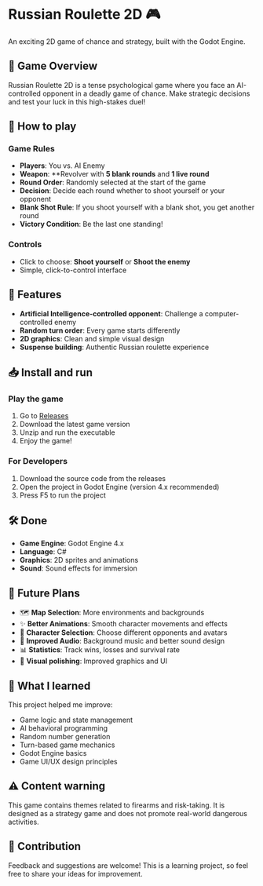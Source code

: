 # Russian Roulette 2D 🎮

An exciting 2D game of chance and strategy, built with the Godot Engine.

## 🎯 Game Overview

Russian Roulette 2D is a tense psychological game where you face an AI-controlled opponent in a deadly game of chance. Make strategic decisions and test your luck in this high-stakes duel!

## 🎲 How to play

### Game Rules
- **Players**: You vs. AI Enemy
- **Weapon**: **Revolver with **5 blank rounds** and **1 live round**
- **Round Order**: Randomly selected at the start of the game
- **Decision**: Decide each round whether to shoot yourself or your opponent
- **Blank Shot Rule**: If you shoot yourself with a blank shot, you get another round
- **Victory Condition**: Be the last one standing!

### Controls
- Click to choose: **Shoot yourself** or **Shoot the enemy**
- Simple, click-to-control interface

## 🚀 Features

- **Artificial Intelligence-controlled opponent**: Challenge a computer-controlled enemy
- **Random turn order**: Every game starts differently
- **2D graphics**: Clean and simple visual design
- **Suspense building**: Authentic Russian roulette experience

## 📥 Install and run

### Play the game
1. Go to [Releases](../../releases)
2. Download the latest game version
3. Unzip and run the executable
4. Enjoy the game!

### For Developers
1. Download the source code from the releases
2. Open the project in Godot Engine (version 4.x recommended)
3. Press F5 to run the project

## 🛠️ Done

- **Game Engine**: Godot Engine 4.x
- **Language**: C#
- **Graphics**: 2D sprites and animations
- **Sound**: Sound effects for immersion

## 🔮 Future Plans

- 🗺️ **Map Selection**: More environments and backgrounds
- ✨ **Better Animations**: Smooth character movements and effects
- 👤 **Character Selection**: Choose different opponents and avatars
- 🎵 **Improved Audio**: Background music and better sound design
- 📊 **Statistics**: Track wins, losses and survival rate
- 🎨 **Visual polishing**: Improved graphics and UI

## 🎯 What I learned

This project helped me improve:
- Game logic and state management
- AI behavioral programming
- Random number generation
- Turn-based game mechanics
- Godot Engine basics
- Game UI/UX design principles

## ⚠️ Content warning

This game contains themes related to firearms and risk-taking. It is designed as a strategy game and does not promote real-world dangerous activities.

## 🤝 Contribution

Feedback and suggestions are welcome! This is a learning project, so feel free to share your ideas for improvement.
